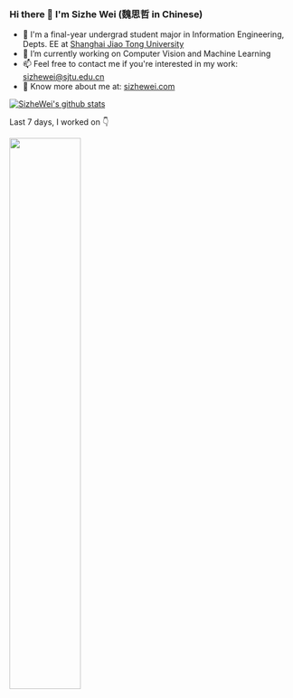 ### Hi there 👋 I'm Sizhe Wei (魏思哲 in Chinese)

- 💪 I'm a final-year undergrad student major in Information Engineering, Depts. EE at [Shanghai Jiao Tong University](http://en.sjtu.edu.cn/)
- 🔭 I’m currently working on Computer Vision and Machine Learning
- 📫 Feel free to contact me if you're interested in my work: <sizhewei@sjtu.edu.cn>
- 👀 Know more about me at: [sizhewei.com](https://sizhewei.com/)

[![SizheWei's github stats](https://github-readme-stats.vercel.app/api?username=SizheWei&show_icons=true)](https://github.com/anuraghazra/github-readme-stats)

Last 7 days, I worked on 👇

<img src="https://wakatime.com/share/@sizhewei/c3fa9ac3-b262-4060-86ee-b33265e3903a.png" width="50%" style="vertical-align: middle;" />
